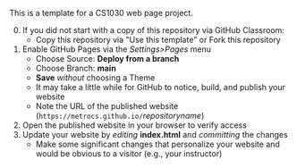 This is a template for a CS1030 web page project.

0. If you did not start with a copy of this repository via GitHub Classroom:
   * Copy this repository via "Use this template" or Fork this repository
1. Enable GitHub Pages via the _Settings>Pages_ menu
   * Choose Source: **Deploy from a branch**
   * Choose Branch: **main**
   * **Save** _without_ choosing a Theme
   * It may take a little while for GitHub to notice, build, and publish your website 
   * Note the URL of the published website (```https://metrocs.github.io/```_repositoryname_)
2. Open the published website in your browser to verify access
3. Update your website by _editing_ **index.html** and _committing_ the changes
   * Make some significant changes that personalize your website and would be obvious to a visitor (e.g., your instructor)
